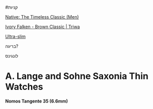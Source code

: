 #קניות

[Native: The Timeless Classic (Men)](https://nordgreen.co.uk/collections/native-mens-watches)

[Ivory Falken - Brown Classic \| Triwa](https://triwa.com/en-global/products/ivory-falken-brown-classic)

[Ultra-slim](https://www.obaku.com/en-eu/collections/ultra-slim?sort_by=manual&filter.v.availability=1&filter.v.price.gte=&filter.v.price.lte=&filter.v.option.gender=Men)

בריגה?

לונגינס

# A. Lange and Sohne Saxonia Thin Watches


#### Nomos Tangente 35 (6.6mm)